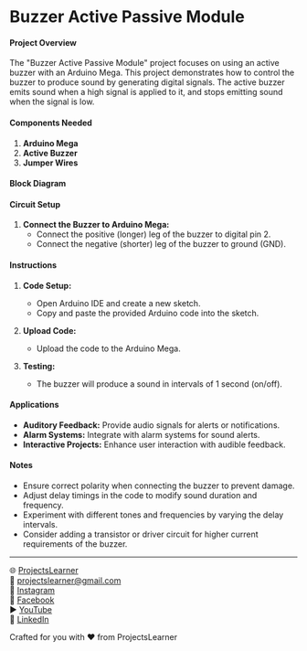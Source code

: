 # Buzzer Active Passive Module

#### Project Overview

The "Buzzer Active Passive Module" project focuses on using an active buzzer with an Arduino Mega. This project demonstrates how to control the buzzer to produce sound by generating digital signals. The active buzzer emits sound when a high signal is applied to it, and stops emitting sound when the signal is low.

#### Components Needed

1. **Arduino Mega**
2. **Active Buzzer**
3. **Jumper Wires**

#### Block Diagram


#### Circuit Setup

1. **Connect the Buzzer to Arduino Mega:**
   - Connect the positive (longer) leg of the buzzer to digital pin 2.
   - Connect the negative (shorter) leg of the buzzer to ground (GND).

#### Instructions

1. **Code Setup:**
   - Open Arduino IDE and create a new sketch.
   - Copy and paste the provided Arduino code into the sketch.

2. **Upload Code:**
   - Upload the code to the Arduino Mega.

3. **Testing:**
   - The buzzer will produce a sound in intervals of 1 second (on/off).

#### Applications

- **Auditory Feedback:** Provide audio signals for alerts or notifications.
- **Alarm Systems:** Integrate with alarm systems for sound alerts.
- **Interactive Projects:** Enhance user interaction with audible feedback.

#### Notes

- Ensure correct polarity when connecting the buzzer to prevent damage.
- Adjust delay timings in the code to modify sound duration and frequency.
- Experiment with different tones and frequencies by varying the delay intervals.
- Consider adding a transistor or driver circuit for higher current requirements of the buzzer.

---

🌐 [ProjectsLearner](https://projectslearner.com/learn/arduino-mega-buzzer-active-passive-module)  
📧 [projectslearner@gmail.com](mailto:projectslearner@gmail.com)  
📸 [Instagram](https://www.instagram.com/projectslearner/)  
📘 [Facebook](https://www.facebook.com/projectslearner)  
▶️ [YouTube](https://www.youtube.com/@ProjectsLearner)  
📘 [LinkedIn](https://www.linkedin.com/in/projectslearner)  

Crafted for you with ❤️ from ProjectsLearner
